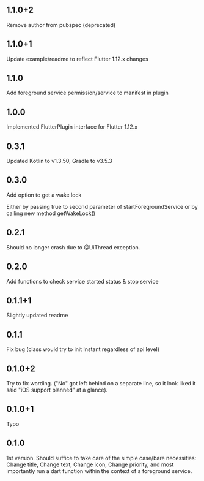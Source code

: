 ## 1.1.0+2

Remove author from pubspec (deprecated)

## 1.1.0+1

Update example/readme to reflect Flutter 1.12.x changes

## 1.1.0

Add foreground service permission/service to manifest in plugin

## 1.0.0

Implemented FlutterPlugin interface for Flutter 1.12.x

## 0.3.1

Updated Kotlin to v1.3.50, Gradle to v3.5.3

## 0.3.0

Add option to get a wake lock

Either by passing true to second parameter of startForegroundService
or by calling new method getWakeLock()

## 0.2.1

Should no longer crash due to @UiThread exception.

## 0.2.0

Add functions to check service started status & stop service

## 0.1.1+1

Slightly updated readme

## 0.1.1

Fix bug
(class would try to init Instant regardless of api level)

## 0.1.0+2

Try to fix wording. ("No" got left behind on a separate line, so it look liked it said
"iOS support planned" at a glance).

## 0.1.0+1

Typo

## 0.1.0

1st version.  Should suffice to take care of the simple case/bare necessities:
Change title, Change text, Change icon, Change priority,
and most importantly run a dart function within the context of a foreground service.
